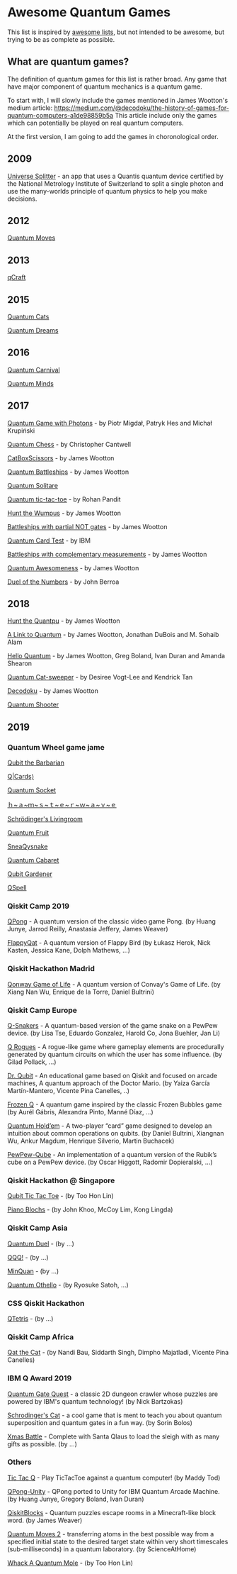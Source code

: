 # Awesome Quantum Games

This list is inspired by [awesome lists](https://github.com/sindresorhus/awesome#readme), but not intended to be awesome, but trying to be as complete as possible. 

## What are quantum games?

The definition of quantum games for this list is rather broad. Any game that have major component of quantum mechanics is a quantum game.

To start with, I will slowly include the games mentioned in James Wootton's medium article: https://medium.com/@decodoku/the-history-of-games-for-quantum-computers-a1de98859b5a This article include only the games which can potentially be played on real quantum computers.

At the first version, I am going to add the games in choronological order.

## 2009

[Universe Splitter](http://cheapuniverses.com/universesplitter/) - an app that uses a Quantis quantum device certified by the National Metrology Institute of Switzerland to split a single photon and use the many-worlds principle of quantum physics to help you make decisions.

## 2012

[Quantum Moves](https://www.scienceathome.org/games/quantum-moves/)

## 2013

[qCraft](https://sites.google.com/a/elinemedia.com/qcraft/wiki/qcraft)

## 2015

[Quantum Cats](http://quantumcats.ca/)

[Quantum Dreams](https://www.scienceathome.org/games/quantum-dreams/)

## 2016

[Quantum Carnival](https://www.scienceathome.org/games/quantum-carnival/)

[Quantum Minds](https://www.scienceathome.org/games/quantum-minds/)

## 2017

[Quantum Game with Photons](http://quantumgame.io) - by Piotr Migdał, Patryk Hes and Michał Krupiński

[Quantum Chess](https://store.steampowered.com/app/453870/Quantum_Chess/) - by Christopher Cantwell

[CatBoxScissors](https://medium.com/@decodoku/introducing-the-worlds-first-game-for-a-quantum-computer-50640e3c22e4) - by James Wootton

[Quantum Battleships](https://medium.com/@decodoku/quantum-battleships-the-first-multiplayer-game-for-a-quantum-computer-e4d600ccb3f3) - by James Wootton

[Quantum Solitare](https://decodoku.itch.io/quantum-solitaire)

[Quantum tic-tac-toe](https://github.com/rohanp/QuantumTicTacToe) - by Rohan Pandit

[Hunt the Wumpus](https://decodoku.itch.io/hunt-the-quantpus) - by James Wootton

[Battleships with partial NOT gates](https://medium.com/qiskit/how-to-program-a-quantum-computer-982a9329ed02) - by James Wootton

[Quantum Card Test](http://research.ibm.com/ibm-q/quantum-card-test/) - by IBM

[Battleships with complementary measurements](https://medium.com/@decodoku/how-to-program-a-quantum-computer-part-2-f0d3eee872fe) - by James Wootton

[Quantum Awesomeness](https://medium.com/@decodoku/understanding-quantum-computers-through-a-simple-puzzle-game-a290dde89fb2) - by James Wootton

[Duel of the Numbers](https://github.com/johnberroa/Duel-of-the-Numbers) - by John Berroa

## 2018

[Hunt the Quantpu](https://ldjam.com/events/ludum-dare/42/hunt-the-quantpus) - by James Wootton

[A Link to Quantum](https://github.com/msohaibalam/Link_to_Quantum_game) - by James Wootton, Jonathan DuBois and M. Sohaib Alam

[Hello Quantum](http://helloquantum.mybluemix.net/) - by James Wootton, Greg Boland, Ivan Duran and Amanda Shearon

[Quantum Cat-sweeper](https://github.com/desireevl/quantum-catsweeper) - by Desiree Vogt-Lee and Kendrick Tan

[Decodoku](https://decodoku.itch.io/decodoku) - by James Wootton

[Quantum Shooter](https://www.scienceathome.org/games/quantum-shooter/)

## 2019

### Quantum Wheel game jame

[Qubit the Barbarian](https://itch.io/jam/quantum-wheel/rate/371905)

[Q|Cards⟩](https://itch.io/jam/quantum-wheel/rate/371884)

[Quantum Socket](https://itch.io/jam/quantum-wheel/rate/371865)

[ｈ~ａ~ｍ~ｓ~ｔ~ｅ~ｒ~ｗ~ａ~ｖ~ｅ](https://itch.io/jam/quantum-wheel/rate/371579)

[Schrödinger's Livingroom](https://itch.io/jam/quantum-wheel/rate/371889)

[Quantum Fruit](https://itch.io/jam/quantum-wheel/rate/371903)

[SneaQysnake](https://itch.io/jam/quantum-wheel/rate/371892)

[Quantum Cabaret](https://itch.io/jam/quantum-wheel/rate/371902)

[Qubit Gardener](https://itch.io/jam/quantum-wheel/rate/371912)

[QSpell](https://itch.io/jam/quantum-wheel/rate/371908)

### Qiskit Camp 2019

[QPong](https://github.com/HuangJunye/QPong) - A quantum version of the classic video game Pong. (by Huang Junye, Jarrod Reilly, Anastasia Jeffery, James Weaver)

[FlappyQat](https://github.com/lukasszz/FlappyQ) - A quantum version of Flappy Bird (by Łukasz Herok, Nick Kasten, Jessica Kane, Dolph Mathews, ...)

### Qiskit Hackathon Madrid

[Qonway Game of Life](https://github.com/qonwaygameoflife/qonwaygameoflife) - A quantum version of Convay's Game of Life. (by Xiang Nan Wu, Enrique de la Torre, Daniel Bultrini)

### Qiskit Camp Europe

[Q-Snakers](https://github.com/geduardo/Hackathon-Quantum-Snake) - A quantum-based version of the game snake on a PewPew device. (by Lisa Tse, Eduardo Gonzalez, Harold Co, Jona Buehler, Jan Li)

[Q Rogues](https://gitlab.com/Nico0008/quantum-rogues-maze) - A rogue-like game where gameplay elements are procedurally generated by quantum circuits on which the user has some influence. (by Gilad Pollack, ...)

[Dr. Qubit](https://github.com/korgan00/dr-qubit) - An educational game based on Qiskit and focused on arcade machines, A quantum approach of the Doctor Mario. (by Yaiza García Martín-Mantero, Vicente Pina Canelles, ..)

[Frozen Q](https://github.com/lustasag/frozenq) - A quantum game inspired by the classic Frozen Bubbles game (by Aurél Gábris, Alexandra Pinto, Manné Díaz, ...)

[Quantum Hold’em](https://github.com/danielbultrini/Quantum-Hold-em-) - A two-player “card” game designed to develop an intuition about common operations on qubits. (by Daniel Bultrini, Xiangnan Wu, Ankur Magdum, Henrique Silverio, Martin Buchacek)

[PewPew-Qube](https://github.com/oscarhiggott/pewpew-qube/) - An implementation of a quantum version of the Rubik’s cube on a PewPew device. (by Oscar Higgott, Radomir Dopieralski, ...)

### Qiskit Hackathon @ Singapore

[Qubit Tic Tac Toe](https://github.com/honlin96/Qubit-Tic-Tac-Toe) - (by Too Hon Lin)

[Piano Blochs](https://github.com/aquohn/piano-blochs) - (by John Khoo, McCoy Lim, Kong Lingda)

### Qiskit Camp Asia

[Quantum Duel](https://github.com/geduardo/Quantum-Duel--QISKITCAMPASIA) - (by ...)

[QQQ!](https://github.com/CanonMukai/EducationalQuantumGame) - (by ...)

[MinQuan](https://github.com/jukoyama/qiskit-board) - (by ...)

[Quantum Othello](https://github.com/Chibikuri/Quantum-Othello) - (by Ryosuke Satoh, ...)

### CSS Qiskit Hackathon

[QTetris](https://github.com/lavis0/qtetris) - (by ...)

### Qiskit Camp Africa

[Qat the Cat](https://github.com/NandiBee/QCamp) - (by Nandi Bau, Siddarth Singh, Dimpho Majatladi, Vicente Pina Canelles)

### IBM Q Award 2019

[Quantum Gate Quest](https://github.com/nbartzokas/quantum-gate-quest) - a classic 2D dungeon crawler whose puzzles are powered by IBM's quantum technology! (by Nick Bartzokas)

[Schrodinger's Cat](https://github.com/sorin-bolos/schrodingers-cat) - a cool game that is ment to teach you about quantum superposition and quantum gates in a fun way. (by Sorin Bolos)

[Xmas Battle](http://xmasbattle2019.azurewebsites.net/gameindex) - Complete with Santa Qlaus to load the sleigh with as many gifts as possible. (by ...)

### Others

[Tic Tac Q](https://github.com/maddy-tod/tictactoe-roli) - Play TicTacToe against a quantum computer! (by Maddy Tod)

[QPong-Unity](https://github.com/HuangJunye/QPong-Unity) - QPong ported to Unity for IBM Quantum Arcade Machine. (by Huang Junye, Gregory Boland, Ivan Duran)

[QiskitBlocks](https://github.com/JavaFXpert/QiskitBlocks) - Quantum puzzles escape rooms in a Minecraft-like block word. (by James Weaver)

[Quantum Moves 2](https://www.scienceathome.org/games/quantum-moves-2/) - transferring atoms in the best possible way from a specified initial state to the desired target state within very short timescales (sub-milliseconds) in a quantum laboratory. (by ScienceAtHome)

[Whack A Quantum Mole](https://github.com/honlin96/Whack-A-Quatum-Mole) - (by Too Hon Lin)
